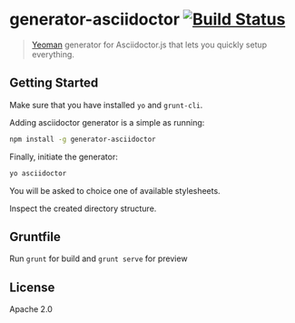 # generator-asciidoctor [![Build Status](https://secure.travis-ci.org/jmnarloch/generator-asciidoctor.png?branch=master)](https://travis-ci.org/jmnarloch/generator-asciidoctor)

> [Yeoman](http://yeoman.io) generator for Asciidoctor.js that lets you quickly setup everything.

## Getting Started

Make sure that you have installed `yo` and `grunt-cli`.

Adding asciidoctor generator is a simple as running:

```bash
npm install -g generator-asciidoctor
```

Finally, initiate the generator:

```bash
yo asciidoctor
```

You will be asked to choice one of available stylesheets.

Inspect the created directory structure.
 
## Gruntfile
 
Run `grunt` for build and `grunt serve` for preview

## License

Apache 2.0

